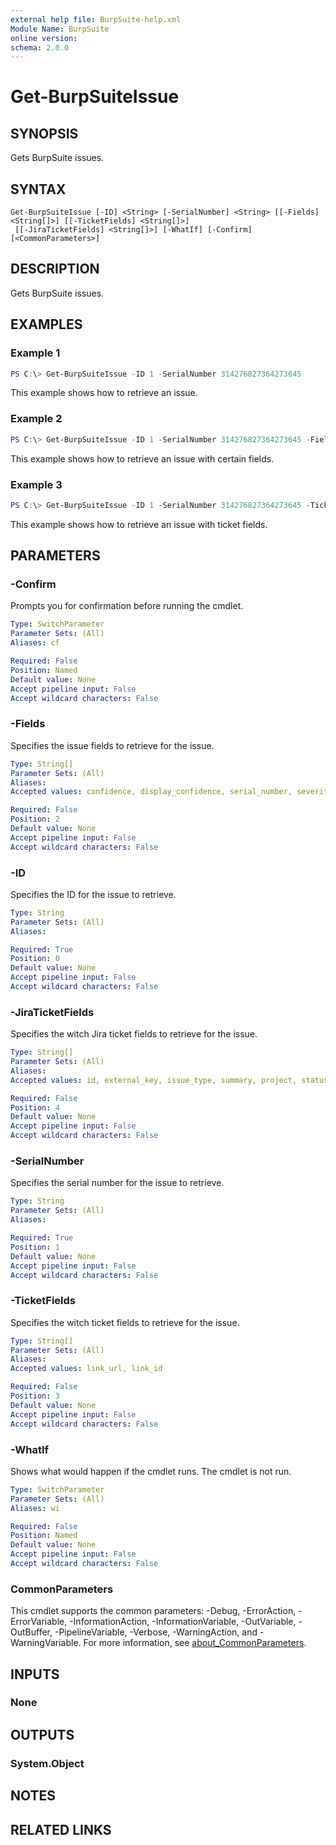 ```yaml
---
external help file: BurpSuite-help.xml
Module Name: BurpSuite
online version:
schema: 2.0.0
---
```


# Get-BurpSuiteIssue

## SYNOPSIS
Gets BurpSuite issues.

## SYNTAX

```
Get-BurpSuiteIssue [-ID] <String> [-SerialNumber] <String> [[-Fields] <String[]>] [[-TicketFields] <String[]>]
 [[-JiraTicketFields] <String[]>] [-WhatIf] [-Confirm] [<CommonParameters>]
```

## DESCRIPTION
Gets BurpSuite issues.

## EXAMPLES

### Example 1
```powershell
PS C:\> Get-BurpSuiteIssue -ID 1 -SerialNumber 314276827364273645
```

This example shows how to retrieve an issue.

### Example 2
```powershell
PS C:\> Get-BurpSuiteIssue -ID 1 -SerialNumber 314276827364273645 -Fields 'confidence', 'display_confidence', 'serial_number'
```

This example shows how to retrieve an issue with certain fields.

### Example 3
```powershell
PS C:\> Get-BurpSuiteIssue -ID 1 -SerialNumber 314276827364273645 -TicketFields 'link_url', 'link_id'
```

This example shows how to retrieve an issue with ticket fields.

## PARAMETERS

### -Confirm
Prompts you for confirmation before running the cmdlet.

```yaml
Type: SwitchParameter
Parameter Sets: (All)
Aliases: cf

Required: False
Position: Named
Default value: None
Accept pipeline input: False
Accept wildcard characters: False
```

### -Fields
Specifies the issue fields to retrieve for the issue.

```yaml
Type: String[]
Parameter Sets: (All)
Aliases:
Accepted values: confidence, display_confidence, serial_number, severity, description_html, remediation_html, type_index, path, origin, novelty, evidence

Required: False
Position: 2
Default value: None
Accept pipeline input: False
Accept wildcard characters: False
```

### -ID
Specifies the ID for the issue to retrieve.

```yaml
Type: String
Parameter Sets: (All)
Aliases:

Required: True
Position: 0
Default value: None
Accept pipeline input: False
Accept wildcard characters: False
```

### -JiraTicketFields
Specifies the witch Jira ticket fields to retrieve for the issue.

```yaml
Type: String[]
Parameter Sets: (All)
Aliases:
Accepted values: id, external_key, issue_type, summary, project, status, priority

Required: False
Position: 4
Default value: None
Accept pipeline input: False
Accept wildcard characters: False
```

### -SerialNumber
Specifies the serial number for the issue to retrieve.

```yaml
Type: String
Parameter Sets: (All)
Aliases:

Required: True
Position: 1
Default value: None
Accept pipeline input: False
Accept wildcard characters: False
```

### -TicketFields
Specifies the witch ticket fields to retrieve for the issue.

```yaml
Type: String[]
Parameter Sets: (All)
Aliases:
Accepted values: link_url, link_id

Required: False
Position: 3
Default value: None
Accept pipeline input: False
Accept wildcard characters: False
```

### -WhatIf
Shows what would happen if the cmdlet runs.
The cmdlet is not run.

```yaml
Type: SwitchParameter
Parameter Sets: (All)
Aliases: wi

Required: False
Position: Named
Default value: None
Accept pipeline input: False
Accept wildcard characters: False
```

### CommonParameters
This cmdlet supports the common parameters: -Debug, -ErrorAction, -ErrorVariable, -InformationAction, -InformationVariable, -OutVariable, -OutBuffer, -PipelineVariable, -Verbose, -WarningAction, and -WarningVariable. For more information, see [about_CommonParameters](http://go.microsoft.com/fwlink/?LinkID=113216).

## INPUTS

### None

## OUTPUTS

### System.Object
## NOTES

## RELATED LINKS
